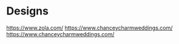 # Designs

https://www.zola.com/
https://www.chanceycharmweddings.com/
https://www.chanceycharmweddings.com/
